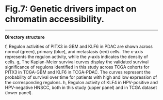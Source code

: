 # Fig.7: Genetic drivers impact on chromatin accessibility.

---

**Directory structure**

f, Regulon activities of PITX3 in GBM and KLF6 in PDAC are shown across normal (green), primary (blue), and metastasis (red) cells. The x-axis represents the regulon activity, while the y-axis indicates the density of cells.
g, The Kaplan-Meier survival curves display the validated survival significance of regulons identified in this study across TCGA cohorts for PITX3 in TCGA-GBM and KLF6 in TCGA-PDAC. The curves represent the probability of survival over time for patients with high and low expression of the corresponding regulons.
h, Regulon activity of KLF4 in HPV-positive and HPV-negative HNSCC, both in this study (upper panel) and in TCGA dataset (lower panel).

